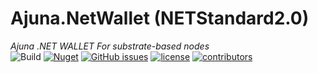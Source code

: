 # Ajuna.NetWallet (NETStandard2.0)
*Ajuna .NET WALLET For substrate-based nodes*  
![Build](https://github.com/ajuna-network/Ajuna.NetWallet/actions/workflows/build.yml/badge.svg)
[![Nuget](https://img.shields.io/nuget/v/Ajuna.NetWallet)](https://www.nuget.org/packages/Ajuna.NetWallet/)
[![GitHub issues](https://img.shields.io/github/issues/ajuna-network/Ajuna.NetWallet.svg)](https://github.com/ajuna-network/Ajuna.NetWallet/issues)
[![license](https://img.shields.io/github/license/ajuna-network/Ajuna.NetWallet)](https://github.com/ajuna-network/Ajuna.NetWallet/blob/origin/LICENSE)
[![contributors](https://img.shields.io/github/contributors/ajuna-network/Ajuna.NetWallet)](https://github.com/ajuna-network/Ajuna.NetWallet/graphs/contributors)  
 
